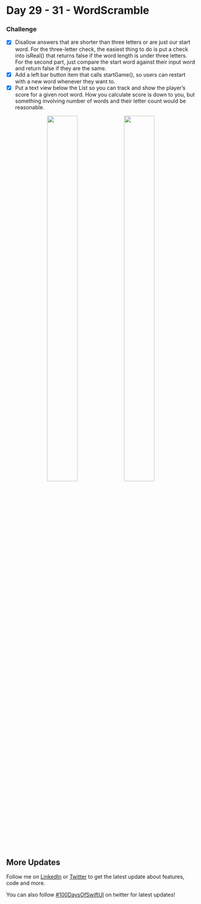 # Day 29 - 31 - WordScramble

### Challenge
- [x] Disallow answers that are shorter than three letters or are just our start word. For the three-letter check, the easiest thing to do is put a check into isReal() that returns false if the word length is under three letters. For the second part, just compare the start word against their input word and return false if they are the same.
- [x] Add a left bar button item that calls startGame(), so users can restart with a new word whenever they want to.
- [x] Put a text view below the List so you can track and show the player’s score for a given root word. How you calculate score is down to you, but something involving number of words and their letter count would be reasonable.

<p align="center">
  <img src="https://github.com/shankarmadeshvaran/100DaysOfSwiftUI/blob/master/WordScramble/ScreenShots/threeCharactersAlert.png" width="40%" height="50%"/>
   <img src="https://github.com/shankarmadeshvaran/100DaysOfSwiftUI/blob/master/WordScramble/ScreenShots/wordScrambleScore.png" width="40%" height="50%"/>
</p>


## More Updates
Follow me on [LinkedIn](https://linkedin.com/in/shankar-mathesh) or [Twitter](https://twitter.com/devinmaking) to get the latest update about features, code and more. 

You can also follow [#100DaysOfSwiftUI](https://twitter.com/hashtag/100DaysOfSwiftUI) on twitter for latest updates!

